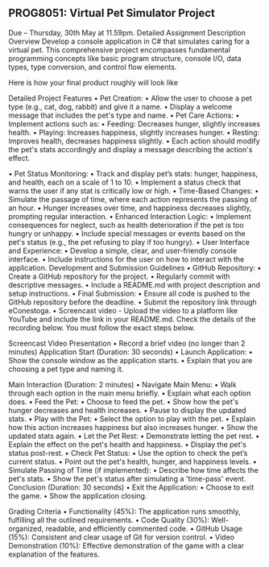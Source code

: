 
## PROG8051: Virtual Pet Simulator Project

Due – Thursday, 30th May at 11.59pm.
Detailed Assignment Description
Overview
Develop a console application in C# that simulates caring for a virtual pet. This comprehensive project encompasses fundamental programming concepts like basic program structure, console I/O, data types, type conversion, and control flow elements.

Here is how your final product roughly will look like

Detailed Project Features
 • Pet Creation:
 • Allow the user to choose a pet type (e.g., cat, dog, rabbit) and give it a name.
 • Display a welcome message that includes the pet's type and name.
 • Pet Care Actions:
 • Implement actions such as:
 • Feeding: Decreases hunger, slightly increases health.
 • Playing: Increases happiness, slightly increases hunger.
 • Resting: Improves health, decreases happiness slightly.
 • Each action should modify the pet's stats accordingly and display a message describing the action's effect.

 • Pet Status Monitoring:
 • Track and display pet’s stats: hunger, happiness, and health, each on a scale of 1 to 10.
 • Implement a status check that warns the user if any stat is critically low or high.
 • Time-Based Changes:
 • Simulate the passage of time, where each action represents the passing of an hour.
 • Hunger increases over time, and happiness decreases slightly, prompting regular interaction.
 • Enhanced Interaction Logic:
 • Implement consequences for neglect, such as health deterioration if the pet is too hungry or unhappy.
 • Include special messages or events based on the pet's status (e.g., the pet refusing to play if too hungry).
 • User Interface and Experience:
 • Develop a simple, clear, and user-friendly console interface.
 • Include instructions for the user on how to interact with the application.
Development and Submission Guidelines
 • GitHub Repository:
 • Create a GitHub repository for the project.
 • Regularly commit with descriptive messages.
 • Include a README.md with project description and setup instructions.
 • Final Submission:
 • Ensure all code is pushed to the GitHub repository before the deadline.
 • Submit the repository link through eConestoga.
 • Screencast video - Upload the video to a platform like YouTube and include the link in your README.md. Check the details of the recording below. You must follow the exact steps below.

Screencast Video Presentation
 • Record a brief video (no longer than 2 minutes)
Application Start (Duration: 30 seconds)
 • Launch Application:
 • Show the console window as the application starts.
 • Explain that you are choosing a pet type and naming it.

Main Interaction (Duration: 2 minutes)
 • Navigate Main Menu:
 • Walk through each option in the main menu briefly.
 • Explain what each option does.
 • Feed the Pet:
 • Choose to feed the pet.
 • Show how the pet's hunger decreases and health increases.
 • Pause to display the updated stats.
 • Play with the Pet:
 • Select the option to play with the pet.
 • Explain how this action increases happiness but also increases hunger.
 • Show the updated stats again.
 • Let the Pet Rest:
 • Demonstrate letting the pet rest.
 • Explain the effect on the pet's health and happiness.
 • Display the pet's status post-rest.
 • Check Pet Status:
 • Use the option to check the pet’s current status.
 • Point out the pet's health, hunger, and happiness levels.
 • Simulate Passing of Time (if implemented):
 • Describe how time affects the pet's stats.
 • Show the pet's status after simulating a 'time-pass' event.
Conclusion (Duration: 30 seconds)
 • Exit the Application:
 • Choose to exit the game.
 • Show the application closing.

Grading Criteria
 • Functionality (45%): The application runs smoothly, fulfilling all the outlined requirements.
 • Code Quality (30%): Well-organized, readable, and efficiently commented code.
 • GitHub Usage (15%): Consistent and clear usage of Git for version control.
 • Video Demonstration (10%): Effective demonstration of the game with a clear explanation of the features.
